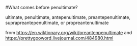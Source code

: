 #What comes before penultimate?

ultimate, penultimate, antepenultimate, preantepenultimate, suprapreantepenultimate, or propreantenultimate

from https://en.wiktionary.org/wiki/preantenpenultimate
and https://prettygooword.livejournal.com/484980.html
